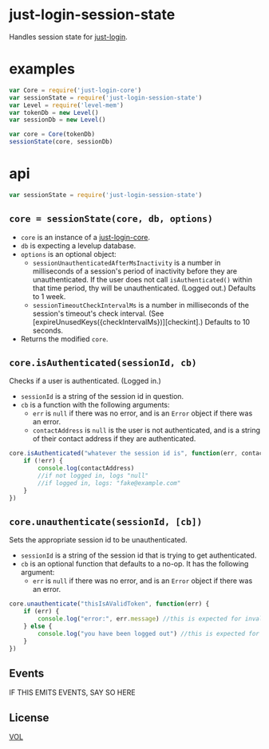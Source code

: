 just-login-session-state
===============

Handles session state for [just-login][jlc].

# examples

```js
var Core = require('just-login-core')
var sessionState = require('just-login-session-state')
var Level = require('level-mem')
var tokenDb = new Level()
var sessionDb = new Level()

var core = Core(tokenDb)
sessionState(core, sessionDb)
```

# api

```js
var sessionState = require('just-login-session-state')
```

## `core = sessionState(core, db, options)`

- `core` is an instance of a [just-login-core][jlc].
- `db` is expecting a levelup database.
- `options` is an optional object:
	- `sessionUnauthenticatedAfterMsInactivity` is a number in milliseconds of a session's period of inactivity before they are unauthenticated. If the user does not call `isAuthenticated()` within that time period, thy will be unauthenticated. (Logged out.) Defaults to 1 week.
	- `sessionTimeoutCheckIntervalMs` is a number in milliseconds of the session's timeout's check interval. (See [expireUnusedKeys({checkIntervalMs})][checkint].) Defaults to 10 seconds.
- Returns the modified `core`.

## `core.isAuthenticated(sessionId, cb)`

Checks if a user is authenticated. (Logged in.)

- `sessionId` is a string of the session id in question.
- `cb` is a function with the following arguments:
	- `err` is `null` if there was no error, and is an `Error` object if there was an error.
	- `contactAddress` is `null` is the user is not authenticated, and is a string of their contact address if they are authenticated.

```js
core.isAuthenticated("whatever the session id is", function(err, contactAddress) {
	if (!err) {
		console.log(contactAddress)
		//if not logged in, logs "null"
		//if logged in, logs: "fake@example.com"
	}
})
```

## `core.unauthenticate(sessionId, [cb])`

Sets the appropriate session id to be unauthenticated.

- `sessionId` is a string of the session id that is trying to get authenticated.
- `cb` is an optional function that defaults to a no-op. It has the following argument:
	- `err` is `null` if there was no error, and is an `Error` object if there was an error.

```js
core.unauthenticate("thisIsAValidToken", function(err) {
	if (err) {
		console.log("error:", err.message) //this is expected for invalid tokens (not previously logged in)
	} else {
		console.log("you have been logged out") //this is expected for valid tokens (previously logged in)
	}
})
```

## Events

IF THIS EMITS EVENTS, SAY SO HERE

## License

[VOL](http://veryopenlicense.com/)


[jlc]: https://github.com/coding-in-the-wild/just-login-core
